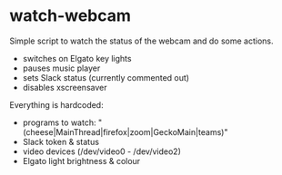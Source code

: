 # watch-webcam
Simple script to watch the status of the webcam and do some actions.

- switches on Elgato key lights
- pauses music player
- sets Slack status (currently commented out)
- disables xscreensaver

Everything is hardcoded:
- programs to watch: "(cheese|MainThread|firefox|zoom|GeckoMain|teams)"
- Slack token & status
- video devices (/dev/video0 - /dev/video2)
- Elgato light brightness & colour

